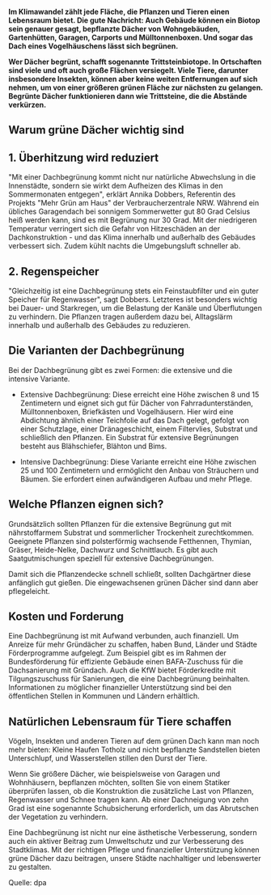 **Im Klimawandel zählt jede Fläche, die Pflanzen und Tieren einen Lebensraum bietet. Die gute Nachricht: Auch Gebäude können ein Biotop sein genauer gesagt, bepflanzte Dächer von Wohngebäuden, Gartenhütten, Garagen, Carports und Mülltonnenboxen. Und sogar das Dach eines Vogelhäuschens lässt sich begrünen.**


**Wer Dächer begrünt, schafft sogenannte Trittsteinbiotope. In Ortschaften sind viele und oft auch große Flächen versiegelt. Viele Tiere, darunter insbesondere Insekten, können aber keine weiten Entfernungen auf sich nehmen, um von einer größeren grünen Fläche zur nächsten zu gelangen. Begrünte Dächer funktionieren dann wie Trittsteine, die die Abstände verkürzen.**

## Warum grüne Dächer wichtig sind

## 1. Überhitzung wird reduziert

"Mit einer Dachbegrünung kommt nicht nur natürliche Abwechslung in die Innenstädte, sondern sie wirkt dem Aufheizen des Klimas in den Sommermonaten entgegen", erklärt Annika Dobbers, Referentin des Projekts "Mehr Grün am Haus" der Verbraucherzentrale NRW. Während ein übliches Garagendach bei sonnigem Sommerwetter gut 80 Grad Celsius heiß werden kann, sind es mit Begrünung nur 30 Grad. Mit der niedrigeren Temperatur verringert sich die Gefahr von Hitzeschäden an der Dachkonstruktion - und das Klima innerhalb und außerhalb des Gebäudes verbessert sich. Zudem kühlt nachts die Umgebungsluft schneller ab.

## 2. Regen&shy;speicher

"Gleichzeitig ist eine Dachbegrünung stets ein Feinstaubfilter und ein guter Speicher für Regenwasser", sagt Dobbers. Letzteres ist besonders wichtig bei Dauer- und Starkregen, um die Belastung der Kanäle und Überflutungen zu verhindern. Die Pflanzen tragen außerdem dazu bei, Alltagslärm innerhalb und außerhalb des Gebäudes zu reduzieren.

## Die Varianten der Dach&shy;begrünung

Bei der Dachbegrünung gibt es zwei Formen: die extensive und die intensive Variante.

- Extensive Dachbegrünung: Diese erreicht eine Höhe zwischen 8 und 15 Zentimetern und eignet sich gut für Dächer von Fahrradunterständen, Mülltonnenboxen, Briefkästen und Vogelhäusern. Hier wird eine Abdichtung ähnlich einer Teichfolie auf das Dach gelegt, gefolgt von einer Schutzlage, einer Dränageschicht, einem Filtervlies, Substrat und schließlich den Pflanzen. Ein Substrat für extensive Begrünungen besteht aus Blähschiefer, Blähton und Bims.

- Intensive Dachbegrünung: Diese Variante erreicht eine Höhe zwischen 25 und 100 Zentimetern und ermöglicht den Anbau von Sträuchern und Bäumen. Sie erfordert einen aufwändigeren Aufbau und mehr Pflege.

## Welche Pflanzen eignen sich?

Grundsätzlich sollten Pflanzen für die extensive Begrünung gut mit nährstoffarmem Substrat und sommerlicher Trockenheit zurechtkommen. Geeignete Pflanzen sind polsterförmig wachsende Fetthennen, Thymian, Gräser, Heide-Nelke, Dachwurz und Schnittlauch. Es gibt auch Saatgutmischungen speziell für extensive Dachbegrünungen.

Damit sich die Pflanzendecke schnell schließt, sollten Dachgärtner diese anfänglich gut gießen. Die eingewachsenen grünen Dächer sind dann aber pflegeleicht.

## Kosten und Forderung

Eine Dachbegrünung ist mit Aufwand verbunden, auch finanziell. Um Anreize für mehr Gründächer zu schaffen, haben Bund, Länder und Städte Förderprogramme aufgelegt. Zum Beispiel gibt es im Rahmen der Bundesförderung für effiziente Gebäude einen BAFA-Zuschuss für die Dachsanierung mit Gründach. Auch die KfW bietet Förderkredite mit Tilgungszuschuss für Sanierungen, die eine Dachbegrünung beinhalten. Informationen zu möglicher finanzieller Unterstützung sind bei den öffentlichen Stellen in Kommunen und Ländern erhältlich.

## Natür&shy;lichen Lebens&shy;raum für Tiere schaffen

Vögeln, Insekten und anderen Tieren auf dem grünen Dach kann man noch mehr bieten: Kleine Haufen Totholz und nicht bepflanzte Sandstellen bieten Unterschlupf, und Wasserstellen stillen den Durst der Tiere.

Wenn Sie größere Dächer, wie beispielsweise von Garagen und Wohnhäusern, bepflanzen möchten, sollten Sie von einem Statiker überprüfen lassen, ob die Konstruktion die zusätzliche Last von Pflanzen, Regenwasser und Schnee tragen kann. Ab einer Dachneigung von zehn Grad ist eine sogenannte Schubsicherung erforderlich, um das Abrutschen der Vegetation zu verhindern.

Eine Dachbegrünung ist nicht nur eine ästhetische Verbesserung, sondern auch ein aktiver Beitrag zum Umweltschutz und zur Verbesserung des Stadtklimas. Mit der richtigen Pflege und finanzieller Unterstützung können grüne Dächer dazu beitragen, unsere Städte nachhaltiger und lebenswerter zu gestalten.

Quelle: dpa
